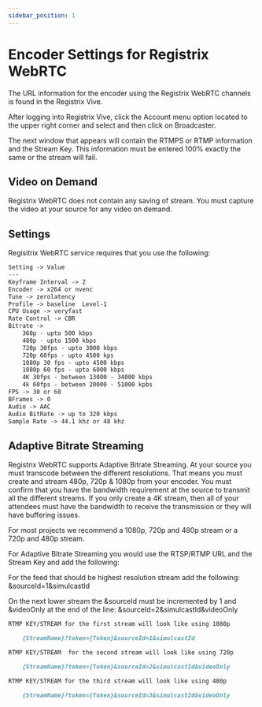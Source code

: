 ```yaml
---
sidebar_position: 1
---
```


# Encoder Settings for Registrix WebRTC

The URL information for the encoder using the Registrix WebRTC channels is found in the Registrix Vive.

After logging into Registrix Vive, click the Account menu option located to the upper right corner and select and then click on Broadcaster.

The next window that appears will contain the RTMPS or RTMP information and the Stream Key.  This information must be entered 100% exactly the same or the stream will fail.

## Video on Demand
Registrix WebRTC does not contain any saving of stream. You must capture the video at your source for any video on demand.

## Settings
Regisitrix WebRTC service requires that you use the following:

```md
Setting -> Value
---
Keyframe Interval -> 2
Encoder -> x264 or nvenc
Tune -> zerolatency
Profile -> baseline  Level-1
CPU Usage -> veryfast
Rate Control -> CBR
Bitrate ->	
	360p - upto 500 kbps
	480p - upto 1500 kbps
	720p 30fps - upto 3000 kbps
	720p 60fps - upto 4500 kps
	1080p 30 fps - upto 4500 kbps
	1080p 60 fps - upto 6000 kbps
	4K 30fps - between 13000 - 34000 kbps 
	4k 60fps - between 20000 - 51000 kpbs
FPS -> 30 or 60
BFrames -> 0
Audio -> AAC
Audio BitRate -> up to 320 kbps
Sample Rate -> 44.1 khz or 48 khz
```

## Adaptive Bitrate Streaming

Registrix WebRTC supports Adaptive Bitrate Streaming. At your source you must transcode between the different resolutions. That means you must create and stream 480p, 720p & 1080p from
your encoder. You must confirm that you have the bandwidth requirement at the source to transmit all the different streams.  If you only create a 4K stream, then all of your attendees must
have the bandwidth to receive the transmission or they will have buffering issues.

For most projects we recommend a 1080p, 720p and 480p stream or a 720p and 480p stream.

For Adaptive Bitrate Streaming you would use the RTSP/RTMP URL and the Stream Key and add the following:

For the feed that should be highest resolution stream add the following:  &sourceId=1&simulcastId

On the next lower stream the &sourceId must be incremented by 1 and &videoOnly at the end of the line: &sourceId=2&simulcastId&videoOnly

```md
RTMP KEY/STREAM for the first stream will look like using 1080p    

	{StreamName}?token={Token}&sourceId=1&simulcastId

RTMP KEY/STREAM  for the second stream will look like using 720p

	{StreamName}?token={Token}&sourceId=2&simulcastId&videoOnly

RTMP KEY/STREAM for the third stream will look like using 480p

	{StreamName}?token={Token}&sourceId=3&simulcastId&videoOnly


```